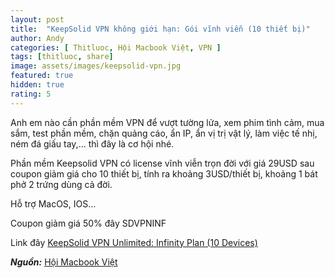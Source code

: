 ```yaml
---
layout: post
title:  "KeepSolid VPN không giới hạn: Gói vĩnh viễn (10 thiết bị)"
author: Andy
categories: [ Thitluoc, Hội Macbook Việt, VPN ]
tags: [thitluoc, share]
image: assets/images/keepsolid-vpn.jpg
featured: true
hidden: true
rating: 5
---
```


Anh em nào cần phần mềm VPN để vượt tường lửa, xem phim tình cảm, mua sắm, test phần mềm, chặn quảng cáo, ẩn IP, ẩn vị trị vật lý, làm việc tế nhị, ném đá giấu tay,... thì đây là cơ hội nhé.

Phần mềm Keepsolid VPN có license vĩnh viễn trọn đời với giá 29USD sau coupon giảm giá cho 10 thiết bị, tính ra khoảng 3USD/thiết bị, khoảng 1 bát phở 2 trứng dùng cả đời.

Hỗ trợ MacOS, IOS...

Coupon giảm giá 50% đây SDVPNINF

Link đây [KeepSolid VPN Unlimited: Infinity Plan (10 Devices)](https://stacksocial.com/sales/keepsolid-vpn-unlimited-lifetime-subscription-5?rid=2088647)

***Nguồn:*** [Hội Macbook Việt](https://www.facebook.com/groups/hoimacbookviet/permalink/1366159630403727/)
